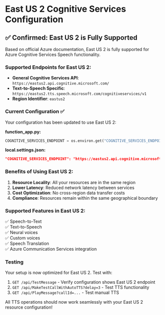 # East US 2 Cognitive Services Configuration

## ✅ Confirmed: East US 2 is Fully Supported

Based on official Azure documentation, East US 2 is fully supported for Azure Cognitive Services Speech functionality.

### Supported Endpoints for East US 2:
- **General Cognitive Services API**: `https://eastus2.api.cognitive.microsoft.com/`
- **Text-to-Speech Specific**: `https://eastus2.tts.speech.microsoft.com/cognitiveservices/v1`
- **Region Identifier**: `eastus2`

### Current Configuration ✅
Your configuration has been updated to use East US 2:

**function_app.py:**
```python
COGNITIVE_SERVICES_ENDPOINT = os.environ.get("COGNITIVE_SERVICES_ENDPOINT", "https://eastus2.api.cognitive.microsoft.com/")
```

**local.settings.json:**
```json
"COGNITIVE_SERVICES_ENDPOINT": "https://eastus2.api.cognitive.microsoft.com/"
```

### Benefits of Using East US 2:
1. **Resource Locality**: All your resources are in the same region
2. **Lower Latency**: Reduced network latency between services
3. **Cost Optimization**: No cross-region data transfer costs
4. **Compliance**: Resources remain within the same geographical boundary

### Supported Features in East US 2:
✅ Speech-to-Text  
✅ Text-to-Speech  
✅ Neural voices  
✅ Custom voices  
✅ Speech Translation  
✅ Azure Communication Services integration  

### Testing
Your setup is now optimized for East US 2. Test with:
1. `GET /api/TestMessage` - Verify configuration shows East US 2 endpoint
2. `GET /api/MakeTestCallWithAutoTTS?delay=3` - Test TTS functionality
3. `GET /api/PlayMessage?callId=...` - Test manual TTS

All TTS operations should now work seamlessly with your East US 2 resource configuration!
